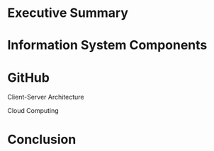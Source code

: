 # Executive Summary 
# Information System Components
# GitHub
Client-Server Architecture

Cloud Computing
# Conclusion
